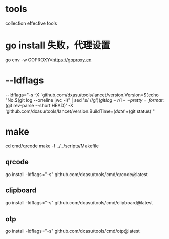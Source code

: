 # tools
collection effective tools

# go install 失败，代理设置
go env -w GOPROXY=https://goproxy.cn

# --ldflags
--ldflags="-s -X 'github.com/dxasu/tools/lancet/version.Version=$(echo "No.$(git log --oneline |wc -l)" | sed 's/ //g')$(git log -n1 --pretty=format:%h |git tag --contains)'  -X 'github.com/dxasu/tools/lancet/version.GitCommit=$(git rev-parse --short HEAD)' -X 'github.com/dxasu/tools/lancet/version.BuildTime=$(date '+%Y-%m-%d %H:%M:%S')' -X 'github.com/dxasu/tools/lancet/version.GitStatus=$(git status)'"


# make
cd cmd/qrcode
make -f ../../scripts/Makefile

## qrcode
go install -ldflags="-s" github.com/dxasu/tools/cmd/qrcode@latest

## clipboard
go install -ldflags="-s" github.com/dxasu/tools/cmd/clipboard@latest

## otp
go install -ldflags="-s" github.com/dxasu/tools/cmd/otp@latest